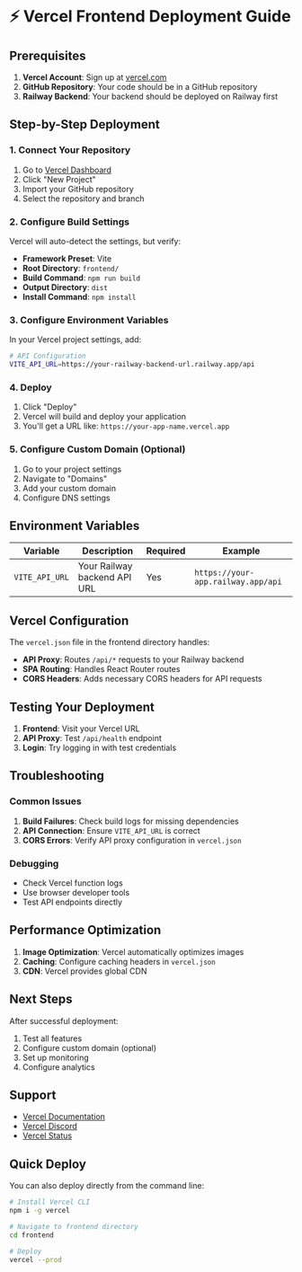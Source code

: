 # ⚡ Vercel Frontend Deployment Guide

## Prerequisites

1. **Vercel Account**: Sign up at [vercel.com](https://vercel.com)
2. **GitHub Repository**: Your code should be in a GitHub repository
3. **Railway Backend**: Your backend should be deployed on Railway first

## Step-by-Step Deployment

### 1. Connect Your Repository

1. Go to [Vercel Dashboard](https://vercel.com/dashboard)
2. Click "New Project"
3. Import your GitHub repository
4. Select the repository and branch

### 2. Configure Build Settings

Vercel will auto-detect the settings, but verify:

- **Framework Preset**: Vite
- **Root Directory**: `frontend/`
- **Build Command**: `npm run build`
- **Output Directory**: `dist`
- **Install Command**: `npm install`

### 3. Configure Environment Variables

In your Vercel project settings, add:

```bash
# API Configuration
VITE_API_URL=https://your-railway-backend-url.railway.app/api
```

### 4. Deploy

1. Click "Deploy"
2. Vercel will build and deploy your application
3. You'll get a URL like: `https://your-app-name.vercel.app`

### 5. Configure Custom Domain (Optional)

1. Go to your project settings
2. Navigate to "Domains"
3. Add your custom domain
4. Configure DNS settings

## Environment Variables

| Variable | Description | Required | Example |
|----------|-------------|----------|---------|
| `VITE_API_URL` | Your Railway backend API URL | Yes | `https://your-app.railway.app/api` |

## Vercel Configuration

The `vercel.json` file in the frontend directory handles:

- **API Proxy**: Routes `/api/*` requests to your Railway backend
- **SPA Routing**: Handles React Router routes
- **CORS Headers**: Adds necessary CORS headers for API requests

## Testing Your Deployment

1. **Frontend**: Visit your Vercel URL
2. **API Proxy**: Test `/api/health` endpoint
3. **Login**: Try logging in with test credentials

## Troubleshooting

### Common Issues

1. **Build Failures**: Check build logs for missing dependencies
2. **API Connection**: Ensure `VITE_API_URL` is correct
3. **CORS Errors**: Verify API proxy configuration in `vercel.json`

### Debugging

- Check Vercel function logs
- Use browser developer tools
- Test API endpoints directly

## Performance Optimization

1. **Image Optimization**: Vercel automatically optimizes images
2. **Caching**: Configure caching headers in `vercel.json`
3. **CDN**: Vercel provides global CDN

## Next Steps

After successful deployment:

1. Test all features
2. Configure custom domain (optional)
3. Set up monitoring
4. Configure analytics

## Support

- [Vercel Documentation](https://vercel.com/docs)
- [Vercel Discord](https://discord.gg/vercel)
- [Vercel Status](https://vercel-status.com/)

## Quick Deploy

You can also deploy directly from the command line:

```bash
# Install Vercel CLI
npm i -g vercel

# Navigate to frontend directory
cd frontend

# Deploy
vercel --prod
``` 
